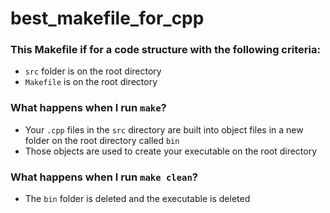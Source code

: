 # best_makefile_for_cpp

### This Makefile if for a code structure with the following criteria:

* `src` folder is on the root directory
* `Makefile` is on the root directory

### What happens when I run `make`?

* Your `.cpp` files in the `src` directory are built into object files in a new folder on the root directory called `bin`
* Those objects are used to create your executable on the root directory

### What happens when I run `make clean`?

* The `bin` folder is deleted and the executable is deleted
